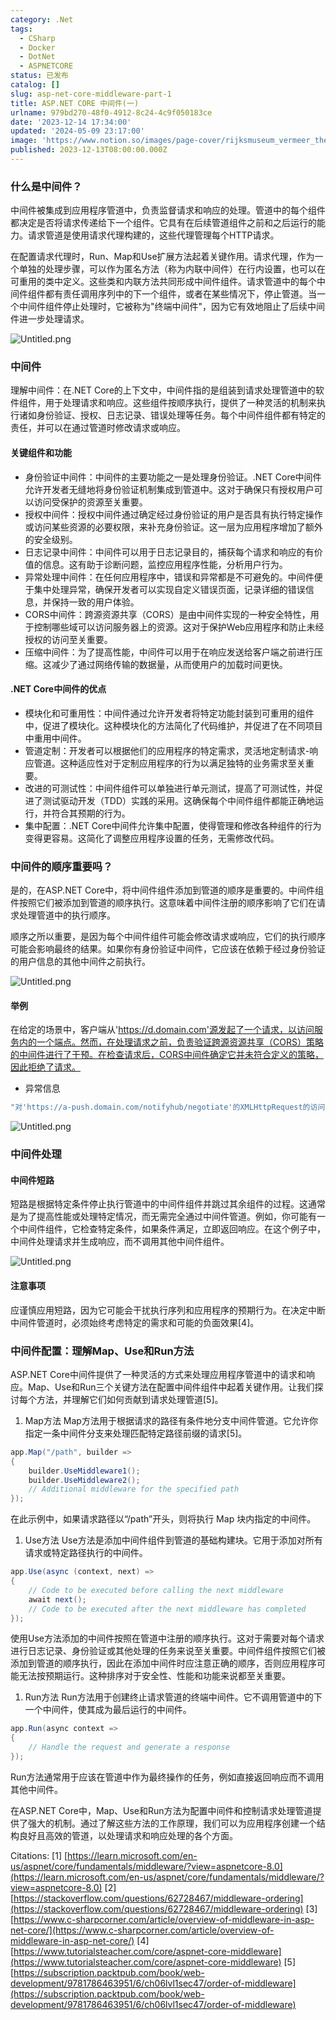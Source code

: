 ```yaml
---
category: .Net
tags:
  - CSharp
  - Docker
  - DotNet
  - ASPNETCORE
status: 已发布
catalog: []
slug: asp-net-core-middleware-part-1
title: ASP.NET CORE 中间件(一)
urlname: 979bd270-48f0-4912-8c24-4c9f050183ce
date: '2023-12-14 17:34:00'
updated: '2024-05-09 23:17:00'
image: 'https://www.notion.so/images/page-cover/rijksmuseum_vermeer_the_milkmaid.jpg'
published: 2023-12-13T08:00:00.000Z
---
```


### 什么是中间件？


中间件被集成到应用程序管道中，负责监督请求和响应的处理。管道中的每个组件都决定是否将请求传递给下一个组件。它具有在后续管道组件之前和之后运行的能力。请求管道是使用请求代理构建的，这些代理管理每个HTTP请求。


在配置请求代理时，Run、Map和Use扩展方法起着关键作用。请求代理，作为一个单独的处理步骤，可以作为匿名方法（称为内联中间件）在行内设置，也可以在可重用的类中定义。这些类和内联方法共同形成中间件组件。请求管道中的每个中间件组件都有责任调用序列中的下一个组件，或者在某些情况下，停止管道。当一个中间件组件停止处理时，它被称为"终端中间件"，因为它有效地阻止了后续中间件进一步处理请求。


![Untitled.png](https://prod-files-secure.s3.us-west-2.amazonaws.com/5d24fe63-e567-4804-86f9-9fdc62e13082/da807807-d02d-4fa1-86b6-db45e4678714/Untitled.png?X-Amz-Algorithm=AWS4-HMAC-SHA256&X-Amz-Content-Sha256=UNSIGNED-PAYLOAD&X-Amz-Credential=ASIAZI2LB466QXAUICQS%2F20250323%2Fus-west-2%2Fs3%2Faws4_request&X-Amz-Date=20250323T053705Z&X-Amz-Expires=3600&X-Amz-Security-Token=IQoJb3JpZ2luX2VjEHMaCXVzLXdlc3QtMiJHMEUCIQC2v8txV9kYx5guVcIZe%2Bb0ACPBm0IYHWEuh8doeFiYJwIgJ523KxdHELTVl8rhwCF5BdI3cpL4lcryZV3YI2YgahcqiAQIy%2F%2F%2F%2F%2F%2F%2F%2F%2F%2F%2FARAAGgw2Mzc0MjMxODM4MDUiDIQ%2BJFwPTXw%2FpzR7SircAyUtzShkBsqxihRX5hZVVPnVHbafMbQcceICg11GYhW9yNqtdYDps%2FxFcfaMb%2Fh5gMm5D8e2PJrabXPTB%2Fx3g%2B%2B6IK2Wol6Nqd0qnSAXpctv8tcnsP%2FjxO6jbp7ra%2FZN1oTE2qyzGiEIvUAoW311zWPEdBf4snf%2BifwvJ36cbMYwkMWDcYhf3G0z%2F7ycwYb8CNwMrNaDACO1DmR%2FtDQaW7V6d81MTxKfUk4kRVt2yK2nIwOFbo6umx43%2FzZNPk6%2FRhJT5mvlMOc5njz%2F9igBxEmlpU7DfRpR7%2Fsvgu9iG%2BkOIZMVM87p3Y%2F3X%2FJzZK8X3IuE77QZaMXQBnSerSu9rVeDWZpIcOM5ltXFWIF9Exu640WHhe4TvwU5PNgGvCp51P5x0rZyTgPxqQoulnzqdcJLwxIewSZO0cDHQFNmxmoseul9XXkRAsaUNJ5Uoco1CnrggfEy3vb9jsFbDAadhfqEFWGZDEvDOF7XheffVpPagGEp%2BYTlQuGhRHKZNZctE1b%2BTt1AXGNCZ1LOc6PBR0FtEsxiLwMOQiN7zQ9t%2F%2FuHTwGoOFsohdJymOkzeWv6TnPv8ldAkdp101UcYswth6CwHIo7DvKSUjwwoe%2FA0czi%2FK0ACZVQfeufhuneMP3g%2Fb4GOqUBNbbXmZA%2B2UpztfUS28Vbb4bPBWLpwIuzNCj2HwfNcOYi6%2BjR9Wa4hRh9fKH2fwPYEnXZ07gOAW5YzyxPxiYpLqrv63Xxz1ptMhgJY69kViG%2FQ8CyQpO%2BUnIE7dMoatoe6kJkYCpLmTSEX7wpWLSpxSEw2rSMMZNWYGV2pR8pxRnqid%2Bv75dvGxaTc1d2Ma0bhbvmGRxp%2FDFwq6PW7ucM%2Byek4Tys&X-Amz-Signature=c2f1cce3fd58d229793f02da8cd8f6e35f35e2a64ba6f82d3f86b27edd272085&X-Amz-SignedHeaders=host&x-id=GetObject)


### 中间件


理解中间件：在.NET Core的上下文中，中间件指的是组装到请求处理管道中的软件组件，用于处理请求和响应。这些组件按顺序执行，提供了一种灵活的机制来执行诸如身份验证、授权、日志记录、错误处理等任务。每个中间件组件都有特定的责任，并可以在通过管道时修改请求或响应。


#### 关键组件和功能

- 身份验证中间件：中间件的主要功能之一是处理身份验证。.NET Core中间件允许开发者无缝地将身份验证机制集成到管道中。这对于确保只有授权用户可以访问受保护的资源至关重要。
- 授权中间件：授权中间件通过确定经过身份验证的用户是否具有执行特定操作或访问某些资源的必要权限，来补充身份验证。这一层为应用程序增加了额外的安全级别。
- 日志记录中间件：中间件可以用于日志记录目的，捕获每个请求和响应的有价值的信息。这有助于诊断问题，监控应用程序性能，分析用户行为。
- 异常处理中间件：在任何应用程序中，错误和异常都是不可避免的。中间件便于集中处理异常，确保开发者可以实现自定义错误页面，记录详细的错误信息，并保持一致的用户体验。
- CORS中间件：跨源资源共享（CORS）是由中间件实现的一种安全特性，用于控制哪些域可以访问服务器上的资源。这对于保护Web应用程序和防止未经授权的访问至关重要。
- 压缩中间件：为了提高性能，中间件可以用于在响应发送给客户端之前进行压缩。这减少了通过网络传输的数据量，从而使用户的加载时间更快。

#### .NET Core中间件的优点

- 模块化和可重用性：中间件通过允许开发者将特定功能封装到可重用的组件中，促进了模块化。这种模块化的方法简化了代码维护，并促进了在不同项目中重用中间件。
- 管道定制：开发者可以根据他们的应用程序的特定需求，灵活地定制请求-响应管道。这种适应性对于定制应用程序的行为以满足独特的业务需求至关重要。
- 改进的可测试性：中间件组件可以单独进行单元测试，提高了可测试性，并促进了测试驱动开发（TDD）实践的采用。这确保每个中间件组件都能正确地运行，并符合其预期的行为。
- 集中配置：.NET Core中间件允许集中配置，使得管理和修改各种组件的行为变得更容易。这简化了调整应用程序设置的任务，无需修改代码。

### 中间件的顺序重要吗？


是的，在ASP.NET Core中，将中间件组件添加到管道的顺序是重要的。中间件组件按照它们被添加到管道的顺序执行。这意味着中间件注册的顺序影响了它们在请求处理管道中的执行顺序。


顺序之所以重要，是因为每个中间件组件可能会修改请求或响应，它们的执行顺序可能会影响最终的结果。如果你有身份验证中间件，它应该在依赖于经过身份验证的用户信息的其他中间件之前执行。


![Untitled.png](https://prod-files-secure.s3.us-west-2.amazonaws.com/5d24fe63-e567-4804-86f9-9fdc62e13082/24f795a2-1c5a-4a6b-a0d8-2afb160076f1/Untitled.png?X-Amz-Algorithm=AWS4-HMAC-SHA256&X-Amz-Content-Sha256=UNSIGNED-PAYLOAD&X-Amz-Credential=ASIAZI2LB466QXAUICQS%2F20250323%2Fus-west-2%2Fs3%2Faws4_request&X-Amz-Date=20250323T053705Z&X-Amz-Expires=3600&X-Amz-Security-Token=IQoJb3JpZ2luX2VjEHMaCXVzLXdlc3QtMiJHMEUCIQC2v8txV9kYx5guVcIZe%2Bb0ACPBm0IYHWEuh8doeFiYJwIgJ523KxdHELTVl8rhwCF5BdI3cpL4lcryZV3YI2YgahcqiAQIy%2F%2F%2F%2F%2F%2F%2F%2F%2F%2F%2FARAAGgw2Mzc0MjMxODM4MDUiDIQ%2BJFwPTXw%2FpzR7SircAyUtzShkBsqxihRX5hZVVPnVHbafMbQcceICg11GYhW9yNqtdYDps%2FxFcfaMb%2Fh5gMm5D8e2PJrabXPTB%2Fx3g%2B%2B6IK2Wol6Nqd0qnSAXpctv8tcnsP%2FjxO6jbp7ra%2FZN1oTE2qyzGiEIvUAoW311zWPEdBf4snf%2BifwvJ36cbMYwkMWDcYhf3G0z%2F7ycwYb8CNwMrNaDACO1DmR%2FtDQaW7V6d81MTxKfUk4kRVt2yK2nIwOFbo6umx43%2FzZNPk6%2FRhJT5mvlMOc5njz%2F9igBxEmlpU7DfRpR7%2Fsvgu9iG%2BkOIZMVM87p3Y%2F3X%2FJzZK8X3IuE77QZaMXQBnSerSu9rVeDWZpIcOM5ltXFWIF9Exu640WHhe4TvwU5PNgGvCp51P5x0rZyTgPxqQoulnzqdcJLwxIewSZO0cDHQFNmxmoseul9XXkRAsaUNJ5Uoco1CnrggfEy3vb9jsFbDAadhfqEFWGZDEvDOF7XheffVpPagGEp%2BYTlQuGhRHKZNZctE1b%2BTt1AXGNCZ1LOc6PBR0FtEsxiLwMOQiN7zQ9t%2F%2FuHTwGoOFsohdJymOkzeWv6TnPv8ldAkdp101UcYswth6CwHIo7DvKSUjwwoe%2FA0czi%2FK0ACZVQfeufhuneMP3g%2Fb4GOqUBNbbXmZA%2B2UpztfUS28Vbb4bPBWLpwIuzNCj2HwfNcOYi6%2BjR9Wa4hRh9fKH2fwPYEnXZ07gOAW5YzyxPxiYpLqrv63Xxz1ptMhgJY69kViG%2FQ8CyQpO%2BUnIE7dMoatoe6kJkYCpLmTSEX7wpWLSpxSEw2rSMMZNWYGV2pR8pxRnqid%2Bv75dvGxaTc1d2Ma0bhbvmGRxp%2FDFwq6PW7ucM%2Byek4Tys&X-Amz-Signature=beb61062dd306ed5f73522617258bb71f7b7c10ab655ead76e2c1dd288e4497e&X-Amz-SignedHeaders=host&x-id=GetObject)


#### 举例


在给定的场景中，客户端从'https://d.domain.com'源发起了一个请求，以访问服务内的一个端点。然而，在处理请求之前，负责验证跨源资源共享（CORS）策略的中间件进行了干预。在检查请求后，CORS中间件确定它并未符合定义的策略，因此拒绝了请求。

- 异常信息

```c#
"对'https://a-push.domain.com/notifyhub/negotiate'的XMLHttpRequest的访问，源自'https://d.domain.com'，已被CORS策略阻止：预检请求的响应未通过访问控制检查：请求的资源上没有'Access-Control-Allow-Origin'头。"[1][2][3]
```


![Untitled.png](https://prod-files-secure.s3.us-west-2.amazonaws.com/5d24fe63-e567-4804-86f9-9fdc62e13082/371d9517-dafe-4432-94b7-2d14d1593167/Untitled.png?X-Amz-Algorithm=AWS4-HMAC-SHA256&X-Amz-Content-Sha256=UNSIGNED-PAYLOAD&X-Amz-Credential=ASIAZI2LB466QXAUICQS%2F20250323%2Fus-west-2%2Fs3%2Faws4_request&X-Amz-Date=20250323T053705Z&X-Amz-Expires=3600&X-Amz-Security-Token=IQoJb3JpZ2luX2VjEHMaCXVzLXdlc3QtMiJHMEUCIQC2v8txV9kYx5guVcIZe%2Bb0ACPBm0IYHWEuh8doeFiYJwIgJ523KxdHELTVl8rhwCF5BdI3cpL4lcryZV3YI2YgahcqiAQIy%2F%2F%2F%2F%2F%2F%2F%2F%2F%2F%2FARAAGgw2Mzc0MjMxODM4MDUiDIQ%2BJFwPTXw%2FpzR7SircAyUtzShkBsqxihRX5hZVVPnVHbafMbQcceICg11GYhW9yNqtdYDps%2FxFcfaMb%2Fh5gMm5D8e2PJrabXPTB%2Fx3g%2B%2B6IK2Wol6Nqd0qnSAXpctv8tcnsP%2FjxO6jbp7ra%2FZN1oTE2qyzGiEIvUAoW311zWPEdBf4snf%2BifwvJ36cbMYwkMWDcYhf3G0z%2F7ycwYb8CNwMrNaDACO1DmR%2FtDQaW7V6d81MTxKfUk4kRVt2yK2nIwOFbo6umx43%2FzZNPk6%2FRhJT5mvlMOc5njz%2F9igBxEmlpU7DfRpR7%2Fsvgu9iG%2BkOIZMVM87p3Y%2F3X%2FJzZK8X3IuE77QZaMXQBnSerSu9rVeDWZpIcOM5ltXFWIF9Exu640WHhe4TvwU5PNgGvCp51P5x0rZyTgPxqQoulnzqdcJLwxIewSZO0cDHQFNmxmoseul9XXkRAsaUNJ5Uoco1CnrggfEy3vb9jsFbDAadhfqEFWGZDEvDOF7XheffVpPagGEp%2BYTlQuGhRHKZNZctE1b%2BTt1AXGNCZ1LOc6PBR0FtEsxiLwMOQiN7zQ9t%2F%2FuHTwGoOFsohdJymOkzeWv6TnPv8ldAkdp101UcYswth6CwHIo7DvKSUjwwoe%2FA0czi%2FK0ACZVQfeufhuneMP3g%2Fb4GOqUBNbbXmZA%2B2UpztfUS28Vbb4bPBWLpwIuzNCj2HwfNcOYi6%2BjR9Wa4hRh9fKH2fwPYEnXZ07gOAW5YzyxPxiYpLqrv63Xxz1ptMhgJY69kViG%2FQ8CyQpO%2BUnIE7dMoatoe6kJkYCpLmTSEX7wpWLSpxSEw2rSMMZNWYGV2pR8pxRnqid%2Bv75dvGxaTc1d2Ma0bhbvmGRxp%2FDFwq6PW7ucM%2Byek4Tys&X-Amz-Signature=bb41d0a643825753f8a222311d66ffbe1e50c4bc9b98b2b11780bd9f3976d73d&X-Amz-SignedHeaders=host&x-id=GetObject)


### 中间件处理


#### 中间件短路
短路是根据特定条件停止执行管道中的中间件组件并跳过其余组件的过程。这通常是为了提高性能或处理特定情况，而无需完全通过中间件管道。例如，你可能有一个中间件组件，它检查特定条件，如果条件满足，立即返回响应。在这个例子中，中间件处理请求并生成响应，而不调用其他中间件组件。


![Untitled.png](https://prod-files-secure.s3.us-west-2.amazonaws.com/5d24fe63-e567-4804-86f9-9fdc62e13082/e8a1d943-cb51-4723-936e-23c6af2fb0f9/Untitled.png?X-Amz-Algorithm=AWS4-HMAC-SHA256&X-Amz-Content-Sha256=UNSIGNED-PAYLOAD&X-Amz-Credential=ASIAZI2LB466QXAUICQS%2F20250323%2Fus-west-2%2Fs3%2Faws4_request&X-Amz-Date=20250323T053705Z&X-Amz-Expires=3600&X-Amz-Security-Token=IQoJb3JpZ2luX2VjEHMaCXVzLXdlc3QtMiJHMEUCIQC2v8txV9kYx5guVcIZe%2Bb0ACPBm0IYHWEuh8doeFiYJwIgJ523KxdHELTVl8rhwCF5BdI3cpL4lcryZV3YI2YgahcqiAQIy%2F%2F%2F%2F%2F%2F%2F%2F%2F%2F%2FARAAGgw2Mzc0MjMxODM4MDUiDIQ%2BJFwPTXw%2FpzR7SircAyUtzShkBsqxihRX5hZVVPnVHbafMbQcceICg11GYhW9yNqtdYDps%2FxFcfaMb%2Fh5gMm5D8e2PJrabXPTB%2Fx3g%2B%2B6IK2Wol6Nqd0qnSAXpctv8tcnsP%2FjxO6jbp7ra%2FZN1oTE2qyzGiEIvUAoW311zWPEdBf4snf%2BifwvJ36cbMYwkMWDcYhf3G0z%2F7ycwYb8CNwMrNaDACO1DmR%2FtDQaW7V6d81MTxKfUk4kRVt2yK2nIwOFbo6umx43%2FzZNPk6%2FRhJT5mvlMOc5njz%2F9igBxEmlpU7DfRpR7%2Fsvgu9iG%2BkOIZMVM87p3Y%2F3X%2FJzZK8X3IuE77QZaMXQBnSerSu9rVeDWZpIcOM5ltXFWIF9Exu640WHhe4TvwU5PNgGvCp51P5x0rZyTgPxqQoulnzqdcJLwxIewSZO0cDHQFNmxmoseul9XXkRAsaUNJ5Uoco1CnrggfEy3vb9jsFbDAadhfqEFWGZDEvDOF7XheffVpPagGEp%2BYTlQuGhRHKZNZctE1b%2BTt1AXGNCZ1LOc6PBR0FtEsxiLwMOQiN7zQ9t%2F%2FuHTwGoOFsohdJymOkzeWv6TnPv8ldAkdp101UcYswth6CwHIo7DvKSUjwwoe%2FA0czi%2FK0ACZVQfeufhuneMP3g%2Fb4GOqUBNbbXmZA%2B2UpztfUS28Vbb4bPBWLpwIuzNCj2HwfNcOYi6%2BjR9Wa4hRh9fKH2fwPYEnXZ07gOAW5YzyxPxiYpLqrv63Xxz1ptMhgJY69kViG%2FQ8CyQpO%2BUnIE7dMoatoe6kJkYCpLmTSEX7wpWLSpxSEw2rSMMZNWYGV2pR8pxRnqid%2Bv75dvGxaTc1d2Ma0bhbvmGRxp%2FDFwq6PW7ucM%2Byek4Tys&X-Amz-Signature=6af33d1117b9309eb561cfb990b050f8aada39a5da7b5e62b64711856f433a38&X-Amz-SignedHeaders=host&x-id=GetObject)


#### 注意事项


应谨慎应用短路，因为它可能会干扰执行序列和应用程序的预期行为。在决定中断中间件管道时，必须始终考虑特定的需求和可能的负面效果[4]。


### 中间件配置：理解Map、Use和Run方法


ASP.NET Core中间件提供了一种灵活的方式来处理应用程序管道中的请求和响应。Map、Use和Run三个关键方法在配置中间件组件中起着关键作用。让我们探讨每个方法，并理解它们如何贡献到请求处理管道[5]。

1. Map方法
Map方法用于根据请求的路径有条件地分支中间件管道。它允许你指定一条中间件分支来处理匹配特定路径前缀的请求[5]。

```c#
app.Map("/path", builder =>
{
    builder.UseMiddleware1();
    builder.UseMiddleware2();
    // Additional middleware for the specified path
});
```


在此示例中，如果请求路径以“/path”开头，则将执行 Map 块内指定的中间件。

1. Use方法
Use方法是添加中间件组件到管道的基础构建块。它用于添加对所有请求或特定路径执行的中间件。

```c#
app.Use(async (context, next) =>
{
    // Code to be executed before calling the next middleware
    await next();
    // Code to be executed after the next middleware has completed
});
```


使用Use方法添加的中间件按照在管道中注册的顺序执行。这对于需要对每个请求进行日志记录、身份验证或其他处理的任务来说至关重要。中间件组件按照它们被添加到管道的顺序执行，因此在添加中间件时应注意正确的顺序，否则应用程序可能无法按预期运行。这种排序对于安全性、性能和功能来说都至关重要。

1. Run方法
Run方法用于创建终止请求管道的终端中间件。它不调用管道中的下一个中间件，使其成为最后运行的中间件。

```c#
app.Run(async context =>
{
    // Handle the request and generate a response
});
```


Run方法通常用于应该在管道中作为最终操作的任务，例如直接返回响应而不调用其他中间件。


在ASP.NET Core中，Map、Use和Run方法为配置中间件和控制请求处理管道提供了强大的机制。通过了解这些方法的工作原理，我们可以为应用程序创建一个结构良好且高效的管道，以处理请求和响应处理的各个方面。


Citations:
[1] [https://learn.microsoft.com/en-us/aspnet/core/fundamentals/middleware/?view=aspnetcore-8.0](https://learn.microsoft.com/en-us/aspnet/core/fundamentals/middleware/?view=aspnetcore-8.0)
[2] [https://stackoverflow.com/questions/62728467/middleware-ordering](https://stackoverflow.com/questions/62728467/middleware-ordering)
[3] [https://www.c-sharpcorner.com/article/overview-of-middleware-in-asp-net-core/](https://www.c-sharpcorner.com/article/overview-of-middleware-in-asp-net-core/)
[4] [https://www.tutorialsteacher.com/core/aspnet-core-middleware](https://www.tutorialsteacher.com/core/aspnet-core-middleware)
[5] [https://subscription.packtpub.com/book/web-development/9781786463951/6/ch06lvl1sec47/order-of-middleware](https://subscription.packtpub.com/book/web-development/9781786463951/6/ch06lvl1sec47/order-of-middleware)


